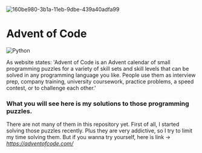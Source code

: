 ![160be980-3b1a-11eb-9dbe-439a40adfa99](https://github.com/kolmi93/Advent_of_Code/assets/129217792/e46d3da4-4a0d-44fb-ad5e-dd03c711fb39)

#  Advent of Code
![Python](https://img.shields.io/badge/python-3670A0?style=for-the-badge&logo=python&logoColor=ffdd54)

As website states: 'Advent of Code is an Advent calendar of small programming puzzles for a variety of skill sets and skill levels that can be solved in any programming language you like.
People use them as interview prep, company training, university coursework, practice problems, a speed contest, or to challenge each other.'

### What you will see here is my solutions to those programming puzzles.
There are not many of them in this repository yet. First of all, I started solving those puzzles recently. Plus they are very addictive, so I try to limit my time solving them.
But if you wanna try yourself, here is link -> *https://adventofcode.com/*
